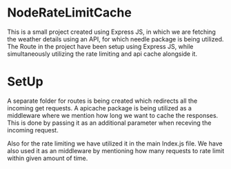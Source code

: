 # NodeRateLimitCache

This is a small project created using Express JS, in which we are fetching the weather details using an API, for which
needle package is being utilized. The Route in the project have been setup using Express JS, while simultaneously
utilizing the rate limiting and api cache alongside it.

# SetUp

A separate folder for routes is being created which redirects all the incoming get requests. A apicache package is being
utilized as a middleware where we mention how long we want to cache the responses. This is done by passing it as an additional parameter when receving the incoming request.

Also for the rate limiting we have utilized it in the main Index.js file. We have also used it as an middleware by mentioning
how many requests to rate limit within given amount of time.
